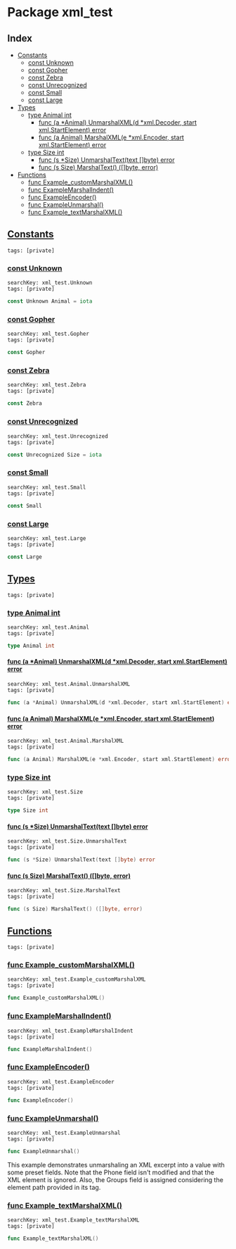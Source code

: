 # Package xml_test

## Index

* [Constants](#const)
    * [const Unknown](#Unknown)
    * [const Gopher](#Gopher)
    * [const Zebra](#Zebra)
    * [const Unrecognized](#Unrecognized)
    * [const Small](#Small)
    * [const Large](#Large)
* [Types](#type)
    * [type Animal int](#Animal)
        * [func (a *Animal) UnmarshalXML(d *xml.Decoder, start xml.StartElement) error](#Animal.UnmarshalXML)
        * [func (a Animal) MarshalXML(e *xml.Encoder, start xml.StartElement) error](#Animal.MarshalXML)
    * [type Size int](#Size)
        * [func (s *Size) UnmarshalText(text []byte) error](#Size.UnmarshalText)
        * [func (s Size) MarshalText() ([]byte, error)](#Size.MarshalText)
* [Functions](#func)
    * [func Example_customMarshalXML()](#Example_customMarshalXML)
    * [func ExampleMarshalIndent()](#ExampleMarshalIndent)
    * [func ExampleEncoder()](#ExampleEncoder)
    * [func ExampleUnmarshal()](#ExampleUnmarshal)
    * [func Example_textMarshalXML()](#Example_textMarshalXML)


## <a id="const" href="#const">Constants</a>

```
tags: [private]
```

### <a id="Unknown" href="#Unknown">const Unknown</a>

```
searchKey: xml_test.Unknown
tags: [private]
```

```Go
const Unknown Animal = iota
```

### <a id="Gopher" href="#Gopher">const Gopher</a>

```
searchKey: xml_test.Gopher
tags: [private]
```

```Go
const Gopher
```

### <a id="Zebra" href="#Zebra">const Zebra</a>

```
searchKey: xml_test.Zebra
tags: [private]
```

```Go
const Zebra
```

### <a id="Unrecognized" href="#Unrecognized">const Unrecognized</a>

```
searchKey: xml_test.Unrecognized
tags: [private]
```

```Go
const Unrecognized Size = iota
```

### <a id="Small" href="#Small">const Small</a>

```
searchKey: xml_test.Small
tags: [private]
```

```Go
const Small
```

### <a id="Large" href="#Large">const Large</a>

```
searchKey: xml_test.Large
tags: [private]
```

```Go
const Large
```

## <a id="type" href="#type">Types</a>

```
tags: [private]
```

### <a id="Animal" href="#Animal">type Animal int</a>

```
searchKey: xml_test.Animal
tags: [private]
```

```Go
type Animal int
```

#### <a id="Animal.UnmarshalXML" href="#Animal.UnmarshalXML">func (a *Animal) UnmarshalXML(d *xml.Decoder, start xml.StartElement) error</a>

```
searchKey: xml_test.Animal.UnmarshalXML
tags: [private]
```

```Go
func (a *Animal) UnmarshalXML(d *xml.Decoder, start xml.StartElement) error
```

#### <a id="Animal.MarshalXML" href="#Animal.MarshalXML">func (a Animal) MarshalXML(e *xml.Encoder, start xml.StartElement) error</a>

```
searchKey: xml_test.Animal.MarshalXML
tags: [private]
```

```Go
func (a Animal) MarshalXML(e *xml.Encoder, start xml.StartElement) error
```

### <a id="Size" href="#Size">type Size int</a>

```
searchKey: xml_test.Size
tags: [private]
```

```Go
type Size int
```

#### <a id="Size.UnmarshalText" href="#Size.UnmarshalText">func (s *Size) UnmarshalText(text []byte) error</a>

```
searchKey: xml_test.Size.UnmarshalText
tags: [private]
```

```Go
func (s *Size) UnmarshalText(text []byte) error
```

#### <a id="Size.MarshalText" href="#Size.MarshalText">func (s Size) MarshalText() ([]byte, error)</a>

```
searchKey: xml_test.Size.MarshalText
tags: [private]
```

```Go
func (s Size) MarshalText() ([]byte, error)
```

## <a id="func" href="#func">Functions</a>

```
tags: [private]
```

### <a id="Example_customMarshalXML" href="#Example_customMarshalXML">func Example_customMarshalXML()</a>

```
searchKey: xml_test.Example_customMarshalXML
tags: [private]
```

```Go
func Example_customMarshalXML()
```

### <a id="ExampleMarshalIndent" href="#ExampleMarshalIndent">func ExampleMarshalIndent()</a>

```
searchKey: xml_test.ExampleMarshalIndent
tags: [private]
```

```Go
func ExampleMarshalIndent()
```

### <a id="ExampleEncoder" href="#ExampleEncoder">func ExampleEncoder()</a>

```
searchKey: xml_test.ExampleEncoder
tags: [private]
```

```Go
func ExampleEncoder()
```

### <a id="ExampleUnmarshal" href="#ExampleUnmarshal">func ExampleUnmarshal()</a>

```
searchKey: xml_test.ExampleUnmarshal
tags: [private]
```

```Go
func ExampleUnmarshal()
```

This example demonstrates unmarshaling an XML excerpt into a value with some preset fields. Note that the Phone field isn't modified and that the XML <Company> element is ignored. Also, the Groups field is assigned considering the element path provided in its tag. 

### <a id="Example_textMarshalXML" href="#Example_textMarshalXML">func Example_textMarshalXML()</a>

```
searchKey: xml_test.Example_textMarshalXML
tags: [private]
```

```Go
func Example_textMarshalXML()
```

